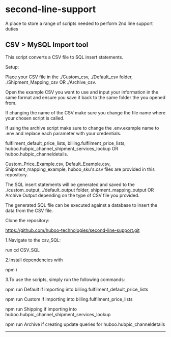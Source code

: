 # second-line-support
A place to store a range of scripts needed to perform 2nd line support duties

## CSV > MySQL Import tool

This script converts a CSV file to SQL insert statements.

Setup:

Place your CSV file in the ./Custom_csv, ./Default_csv folder, ./Shipment_Mapping_csv OR ./Archive_csv.

Open the example CSV you want to use and input your information in the same format and ensure you save it back to the same folder the you opened from.

If changing the name of the CSV make sure you change the file name where your chosen script is called.

If using the archive script make sure to change the .env.example name to .env and replace each parameter with your credentials.

fulfilment_default_price_lists, billing.fulfilment_price_lists, huboo.hubpic_channel_shipment_services_lookup OR huboo.hubpic_channeldetails.

Custom_Price_Example.csv, Default_Example.csv, Shipment_mapping_example, huboo_sku's.csv files are provided in this repository.

The SQL insert statements will be generated and saved to the ./custom_output, ./default_output folder, shipment_mapping_output OR Archive Output depending on the type of CSV file you provided.

The generated SQL file can be executed against a database to insert the data from the CSV file.

Clone the repository:

<https://github.com/huboo-technologies/second-line-support.git>

1.Navigate to the csv_SQL:

  run cd CSV_SQL

2.Install dependencies with

  npm i

3.To use the scripts, simply run the following commands:

  npm run Default if importing into billing.fulfilment_default_price_lists

  npm run Custom if importing into billing.fulfilment_price_lists

  npm run Shipping if importing into huboo.hubpic_channel_shipment_services_lookup

  npm run Archive if creating update queries for huboo.hubpic_channeldetails

-----------------------------------------------------
